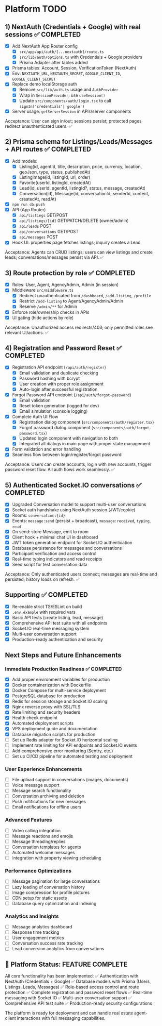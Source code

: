 # Platform TODO

## 1) NextAuth (Credentials + Google) with real sessions ✅ COMPLETED
- [x] Add NextAuth App Router config
  - [x] `src/app/api/auth/[...nextauth]/route.ts`
  - [x] `src/lib/auth/options.ts` with Credentials + Google providers
  - [x] Prisma Adapter after tables added
- [x] Prisma tables: Account, Session, VerificationToken (NextAuth)
- [x] Env: `NEXTAUTH_URL`, `NEXTAUTH_SECRET`, `GOOGLE_CLIENT_ID`, `GOOGLE_CLIENT_SECRET`
- [x] Replace demo localStorage auth
  - [x] Remove `src/lib/auth.ts` usage and `AuthProvider`
  - [x] Wrap in `SessionProvider`; use `useSession()`
  - [x] Update `src/components/auth/login.tsx` to call `signIn('credentials'|'google')`
- [x] Server usage: `getServerSession` in APIs/server components

Acceptance: User can sign in/out; sessions persist; protected pages redirect unauthenticated users. ✅

## 2) Prisma schema for Listings/Leads/Messages + API routes ✅ COMPLETED
- [x] Add models:
  - [x] Listing(id, agentId, title, description, price, currency, location, geoJson, type, status, publishedAt)
  - [x] ListingImage(id, listingId, url, order)
  - [x] Favorite(userId, listingId, createdAt)
  - [x] Lead(id, userId, agentId, listingId?, status, message, createdAt)
  - [x] Conversation(id), Message(id, conversationId, senderId, content, createdAt, readAt)
- [x] `npm run db:push`
- [x] API (App Router)
  - [x] `api/listings` GET/POST
  - [x] `api/listings/[id]` GET/PATCH/DELETE (owner/admin)
  - [x] `api/leads` POST
  - [x] `api/conversations` GET/POST
  - [x] `api/messages` POST
- [x] Hook UI: properties page fetches listings; inquiry creates a Lead

Acceptance: Agents can CRUD listings; users can view listings and create leads; conversations/messages persist via API. ✅

## 3) Route protection by role ✅ COMPLETED
- [x] Roles: User, Agent, AgencyAdmin, Admin (in session)
- [x] Middleware `src/middleware.ts`
  - [x] Redirect unauthenticated from `/dashboard`, `/add-listing`, `/profile`
  - [x] Restrict `/add-listing` to Agent/AgencyAdmin/Admin
  - [x] Reserve `/admin/**` for Admin
- [x] Enforce role/ownership checks in APIs
- [x] UI gating (hide actions by role)

Acceptance: Unauthorized access redirects/403; only permitted roles see relevant UI/actions. ✅

## 4) Registration and Password Reset ✅ COMPLETED
- [x] Registration API endpoint (`/api/auth/register`)
  - [x] Email validation and duplicate checking
  - [x] Password hashing with bcrypt
  - [x] User creation with proper role assignment
  - [x] Auto-login after successful registration
- [x] Forgot Password API endpoint (`/api/auth/forgot-password`)
  - [x] Email validation
  - [x] Reset token generation (logged for dev)
  - [x] Email simulation (console logging)
- [x] Complete Auth UI Flow
  - [x] Registration dialog component (`src/components/auth/register.tsx`)
  - [x] Forgot password dialog component (`src/components/auth/forgot-password.tsx`)
  - [x] Updated login component with navigation to both
  - [x] Integrated all dialogs in main page with proper state management
- [x] Form validation and error handling
- [x] Seamless flow between login/register/forgot password

Acceptance: Users can create accounts, login with new accounts, trigger password reset flow. All auth flows work seamlessly. ✅

## 5) Authenticated Socket.IO conversations ✅ COMPLETED
- [x] Upgraded Conversation model to support multi-user conversations
- [x] Socket auth handshake using NextAuth session (JWT/cookie)
- [x] Rooms: `conversation:{id}`
- [x] Events: `message:send` (persist + broadcast), `message:received`, `typing`, `read`
- [x] On send: store Message, emit to room
- [x] Client hook + minimal chat UI in dashboard
- [x] JWT token generation endpoint for Socket.IO authentication
- [x] Database persistence for messages and conversations
- [x] Participant verification and access control
- [x] Real-time typing indicators and read receipts
- [x] Seed script for test conversation data

Acceptance: Only authenticated users connect; messages are real-time and persisted; history loads on refresh. ✅

## Supporting ✅ COMPLETED
- [x] Re-enable strict TS/ESLint on build
- [x] `.env.example` with required vars
- [x] Basic API tests (create listing, lead, message)
- [x] Comprehensive API test suite with all endpoints
- [x] Socket.IO real-time messaging system
- [x] Multi-user conversation support
- [x] Production-ready authentication and security

## Next Steps and Future Enhancements

### Immediate Production Readiness ✅ COMPLETED
- [x] Add proper environment variables for production
- [x] Docker containerization with Dockerfile
- [x] Docker Compose for multi-service deployment
- [x] PostgreSQL database for production
- [x] Redis for session storage and Socket.IO scaling
- [x] Nginx reverse proxy with SSL/TLS
- [x] Rate limiting and security headers
- [x] Health check endpoint
- [x] Automated deployment scripts
- [x] VPS deployment guide and documentation
- [x] Database migration scripts for production
- [ ] Set up Redis adapter for Socket.IO horizontal scaling
- [ ] Implement rate limiting for API endpoints and Socket.IO events
- [ ] Add comprehensive error monitoring (Sentry, etc.)
- [ ] Set up CI/CD pipeline for automated testing and deployment

### User Experience Enhancements
- [ ] File upload support in conversations (images, documents)
- [ ] Voice message support
- [ ] Message search functionality
- [ ] Conversation archiving and deletion
- [ ] Push notifications for new messages
- [ ] Email notifications for offline users

### Advanced Features
- [ ] Video calling integration
- [ ] Message reactions and emojis
- [ ] Message threading/replies
- [ ] Conversation templates for agents
- [ ] Automated welcome messages
- [ ] Integration with property viewing scheduling

### Performance Optimizations
- [ ] Message pagination for large conversations
- [ ] Lazy loading of conversation history
- [ ] Image compression for profile pictures
- [ ] CDN setup for static assets
- [ ] Database query optimization and indexing

### Analytics and Insights
- [ ] Message analytics dashboard
- [ ] Response time tracking
- [ ] User engagement metrics
- [ ] Conversation success rate tracking
- [ ] Lead conversion analytics from conversations

## 🎉 Platform Status: FEATURE COMPLETE

All core functionality has been implemented:
✅ Authentication with NextAuth (Credentials + Google)
✅ Database models with Prisma (Users, Listings, Leads, Messages)
✅ Role-based access control and route protection
✅ Complete registration and password reset flows
✅ Real-time messaging with Socket.IO
✅ Multi-user conversation support
✅ Comprehensive API test suite
✅ Production-ready security configurations

The platform is ready for deployment and can handle real estate agent-client interactions with full messaging capabilities.